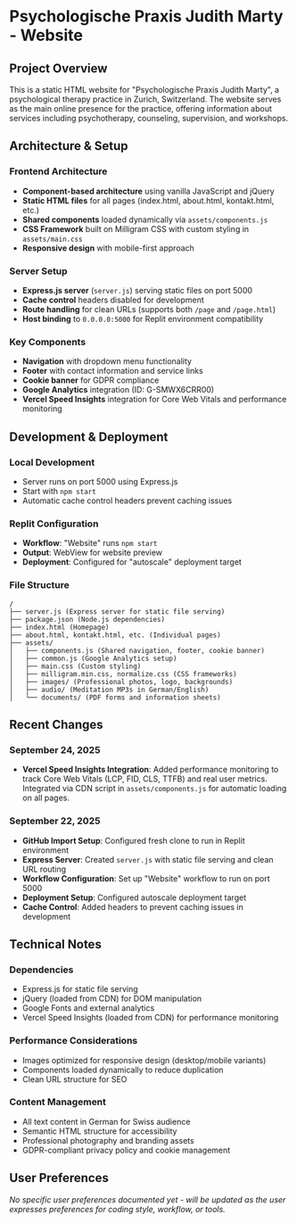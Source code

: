 # Psychologische Praxis Judith Marty - Website

## Project Overview

This is a static HTML website for "Psychologische Praxis Judith Marty", a psychological therapy practice in Zurich, Switzerland. The website serves as the main online presence for the practice, offering information about services including psychotherapy, counseling, supervision, and workshops.

## Architecture & Setup

### Frontend Architecture
- **Component-based architecture** using vanilla JavaScript and jQuery
- **Static HTML files** for all pages (index.html, about.html, kontakt.html, etc.)
- **Shared components** loaded dynamically via `assets/components.js`
- **CSS Framework** built on Milligram CSS with custom styling in `assets/main.css`
- **Responsive design** with mobile-first approach

### Server Setup
- **Express.js server** (`server.js`) serving static files on port 5000
- **Cache control** headers disabled for development
- **Route handling** for clean URLs (supports both `/page` and `/page.html`)
- **Host binding** to `0.0.0.0:5000` for Replit environment compatibility

### Key Components
- **Navigation** with dropdown menu functionality
- **Footer** with contact information and service links
- **Cookie banner** for GDPR compliance
- **Google Analytics** integration (ID: G-SMWX6CRR00)
- **Vercel Speed Insights** integration for Core Web Vitals and performance monitoring

## Development & Deployment

### Local Development
- Server runs on port 5000 using Express.js
- Start with `npm start` 
- Automatic cache control headers prevent caching issues

### Replit Configuration
- **Workflow**: "Website" runs `npm start` 
- **Output**: WebView for website preview
- **Deployment**: Configured for "autoscale" deployment target

### File Structure
```
/
├── server.js (Express server for static file serving)
├── package.json (Node.js dependencies)
├── index.html (Homepage)
├── about.html, kontakt.html, etc. (Individual pages)
├── assets/
│   ├── components.js (Shared navigation, footer, cookie banner)
│   ├── common.js (Google Analytics setup)
│   ├── main.css (Custom styling)
│   ├── milligram.min.css, normalize.css (CSS frameworks)
│   ├── images/ (Professional photos, logo, backgrounds)
│   ├── audio/ (Meditation MP3s in German/English)
│   └── documents/ (PDF forms and information sheets)
```

## Recent Changes

### September 24, 2025
- **Vercel Speed Insights Integration**: Added performance monitoring to track Core Web Vitals (LCP, FID, CLS, TTFB) and real user metrics. Integrated via CDN script in `assets/components.js` for automatic loading on all pages.

### September 22, 2025
- **GitHub Import Setup**: Configured fresh clone to run in Replit environment
- **Express Server**: Created `server.js` with static file serving and clean URL routing
- **Workflow Configuration**: Set up "Website" workflow to run on port 5000
- **Deployment Setup**: Configured autoscale deployment target
- **Cache Control**: Added headers to prevent caching issues in development

## Technical Notes

### Dependencies
- Express.js for static file serving
- jQuery (loaded from CDN) for DOM manipulation
- Google Fonts and external analytics
- Vercel Speed Insights (loaded from CDN) for performance monitoring

### Performance Considerations
- Images optimized for responsive design (desktop/mobile variants)
- Components loaded dynamically to reduce duplication
- Clean URL structure for SEO

### Content Management
- All text content in German for Swiss audience
- Semantic HTML structure for accessibility
- Professional photography and branding assets
- GDPR-compliant privacy policy and cookie management

## User Preferences

*No specific user preferences documented yet - will be updated as the user expresses preferences for coding style, workflow, or tools.*